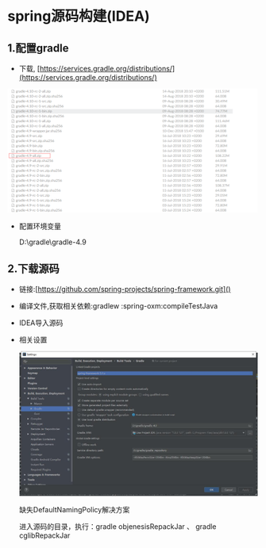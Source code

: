 # spring源码构建(IDEA)

## 1.配置gradle

- 下载, [https://services.gradle.org/distributions/](https://services.gradle.org/distributions/)

 ![](assets/1.png)

- 配置环境变量

  D:\gradle\gradle-4.9



## 2.下载源码

- 链接:[https://github.com/spring-projects/spring-framework.git]()

- 编译文件,获取相关依赖:gradlew :spring-oxm:compileTestJava    

- IDEA导入源码

- 相关设置

  ![](assets/pic.jpg)

  缺失DefaultNamingPolicy解决方案

  进入源码的目录，执行：gradle objenesisRepackJar 、    gradle cglibRepackJar